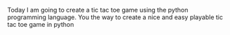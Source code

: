 Today I am going to create a tic tac toe game using the python programming language. 
You the way to create a nice and easy playable tic tac toe game in python

